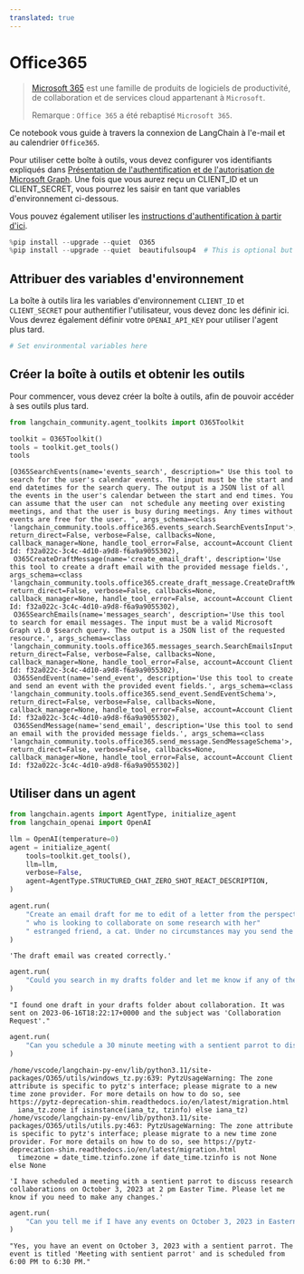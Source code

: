```yaml
---
translated: true
---
```


# Office365

>[Microsoft 365](https://www.office.com/) est une famille de produits de logiciels de productivité, de collaboration et de services cloud appartenant à `Microsoft`.
>
>Remarque : `Office 365` a été rebaptisé `Microsoft 365`.

Ce notebook vous guide à travers la connexion de LangChain à l'e-mail et au calendrier `Office365`.

Pour utiliser cette boîte à outils, vous devez configurer vos identifiants expliqués dans [Présentation de l'authentification et de l'autorisation de Microsoft Graph](https://learn.microsoft.com/en-us/graph/auth/). Une fois que vous aurez reçu un CLIENT_ID et un CLIENT_SECRET, vous pourrez les saisir en tant que variables d'environnement ci-dessous.

Vous pouvez également utiliser les [instructions d'authentification à partir d'ici](https://o365.github.io/python-o365/latest/getting_started.html#oauth-setup-pre-requisite).

```python
%pip install --upgrade --quiet  O365
%pip install --upgrade --quiet  beautifulsoup4  # This is optional but is useful for parsing HTML messages
```

## Attribuer des variables d'environnement

La boîte à outils lira les variables d'environnement `CLIENT_ID` et `CLIENT_SECRET` pour authentifier l'utilisateur, vous devez donc les définir ici. Vous devrez également définir votre `OPENAI_API_KEY` pour utiliser l'agent plus tard.

```python
# Set environmental variables here
```

## Créer la boîte à outils et obtenir les outils

Pour commencer, vous devez créer la boîte à outils, afin de pouvoir accéder à ses outils plus tard.

```python
from langchain_community.agent_toolkits import O365Toolkit

toolkit = O365Toolkit()
tools = toolkit.get_tools()
tools
```

```output
[O365SearchEvents(name='events_search', description=" Use this tool to search for the user's calendar events. The input must be the start and end datetimes for the search query. The output is a JSON list of all the events in the user's calendar between the start and end times. You can assume that the user can  not schedule any meeting over existing meetings, and that the user is busy during meetings. Any times without events are free for the user. ", args_schema=<class 'langchain_community.tools.office365.events_search.SearchEventsInput'>, return_direct=False, verbose=False, callbacks=None, callback_manager=None, handle_tool_error=False, account=Account Client Id: f32a022c-3c4c-4d10-a9d8-f6a9a9055302),
 O365CreateDraftMessage(name='create_email_draft', description='Use this tool to create a draft email with the provided message fields.', args_schema=<class 'langchain_community.tools.office365.create_draft_message.CreateDraftMessageSchema'>, return_direct=False, verbose=False, callbacks=None, callback_manager=None, handle_tool_error=False, account=Account Client Id: f32a022c-3c4c-4d10-a9d8-f6a9a9055302),
 O365SearchEmails(name='messages_search', description='Use this tool to search for email messages. The input must be a valid Microsoft Graph v1.0 $search query. The output is a JSON list of the requested resource.', args_schema=<class 'langchain_community.tools.office365.messages_search.SearchEmailsInput'>, return_direct=False, verbose=False, callbacks=None, callback_manager=None, handle_tool_error=False, account=Account Client Id: f32a022c-3c4c-4d10-a9d8-f6a9a9055302),
 O365SendEvent(name='send_event', description='Use this tool to create and send an event with the provided event fields.', args_schema=<class 'langchain_community.tools.office365.send_event.SendEventSchema'>, return_direct=False, verbose=False, callbacks=None, callback_manager=None, handle_tool_error=False, account=Account Client Id: f32a022c-3c4c-4d10-a9d8-f6a9a9055302),
 O365SendMessage(name='send_email', description='Use this tool to send an email with the provided message fields.', args_schema=<class 'langchain_community.tools.office365.send_message.SendMessageSchema'>, return_direct=False, verbose=False, callbacks=None, callback_manager=None, handle_tool_error=False, account=Account Client Id: f32a022c-3c4c-4d10-a9d8-f6a9a9055302)]
```

## Utiliser dans un agent

```python
from langchain.agents import AgentType, initialize_agent
from langchain_openai import OpenAI
```

```python
llm = OpenAI(temperature=0)
agent = initialize_agent(
    tools=toolkit.get_tools(),
    llm=llm,
    verbose=False,
    agent=AgentType.STRUCTURED_CHAT_ZERO_SHOT_REACT_DESCRIPTION,
)
```

```python
agent.run(
    "Create an email draft for me to edit of a letter from the perspective of a sentient parrot"
    " who is looking to collaborate on some research with her"
    " estranged friend, a cat. Under no circumstances may you send the message, however."
)
```

```output
'The draft email was created correctly.'
```

```python
agent.run(
    "Could you search in my drafts folder and let me know if any of them are about collaboration?"
)
```

```output
"I found one draft in your drafts folder about collaboration. It was sent on 2023-06-16T18:22:17+0000 and the subject was 'Collaboration Request'."
```

```python
agent.run(
    "Can you schedule a 30 minute meeting with a sentient parrot to discuss research collaborations on October 3, 2023 at 2 pm Easter Time?"
)
```

```output
/home/vscode/langchain-py-env/lib/python3.11/site-packages/O365/utils/windows_tz.py:639: PytzUsageWarning: The zone attribute is specific to pytz's interface; please migrate to a new time zone provider. For more details on how to do so, see https://pytz-deprecation-shim.readthedocs.io/en/latest/migration.html
  iana_tz.zone if isinstance(iana_tz, tzinfo) else iana_tz)
/home/vscode/langchain-py-env/lib/python3.11/site-packages/O365/utils/utils.py:463: PytzUsageWarning: The zone attribute is specific to pytz's interface; please migrate to a new time zone provider. For more details on how to do so, see https://pytz-deprecation-shim.readthedocs.io/en/latest/migration.html
  timezone = date_time.tzinfo.zone if date_time.tzinfo is not None else None
```

```output
'I have scheduled a meeting with a sentient parrot to discuss research collaborations on October 3, 2023 at 2 pm Easter Time. Please let me know if you need to make any changes.'
```

```python
agent.run(
    "Can you tell me if I have any events on October 3, 2023 in Eastern Time, and if so, tell me if any of them are with a sentient parrot?"
)
```

```output
"Yes, you have an event on October 3, 2023 with a sentient parrot. The event is titled 'Meeting with sentient parrot' and is scheduled from 6:00 PM to 6:30 PM."
```
